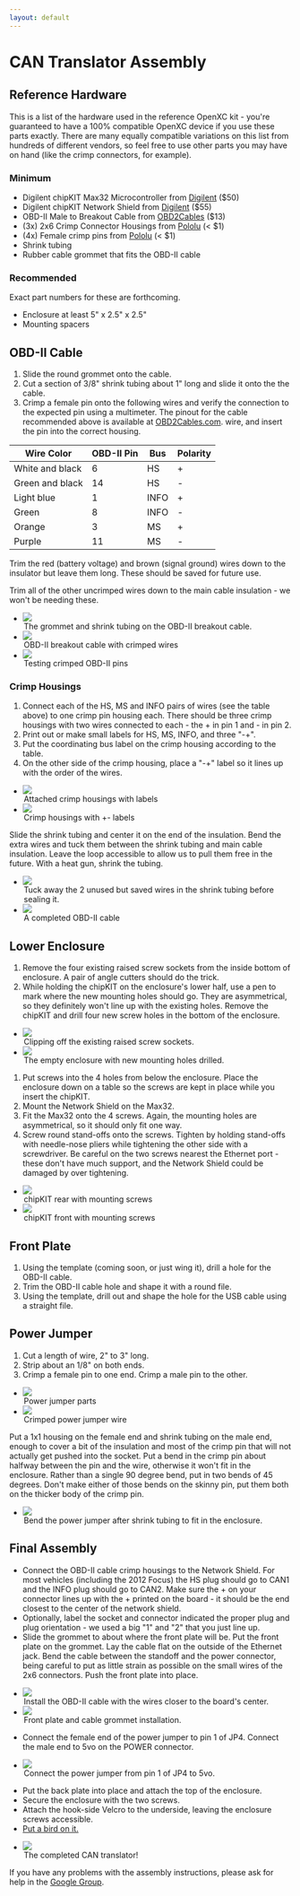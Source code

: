 ```yaml
---
layout: default
---
```


CAN Translator Assembly
========================

## Reference Hardware

This is a list of the hardware used in the reference OpenXC kit - you're
guaranteed to have a 100% compatible OpenXC device if you use these parts
exactly. There are many equally compatible variations on this list from hundreds
of different vendors, so feel free to use other parts you may have on hand (like
the crimp connectors, for example).

### Minimum

* Digilent chipKIT Max32 Microcontroller from [Digilent][max32] ($50)
* Digilent chipKIT Network Shield from [Digilent][networkshield] ($55)
* OBD-II Male to Breakout Cable from [OBD2Cables][obd2] ($13)
* (3x) 2x6 Crimp Connector Housings from [Pololu][crimpconnectors] (< $1)
* (4x) Female crimp pins from [Pololu][crimppins] (< $1)
* Shrink tubing
* Rubber cable grommet that fits the OBD-II cable

### Recommended

Exact part numbers for these are forthcoming.

* Enclosure at least 5" x 2.5" x 2.5"
* Mounting spacers

## OBD-II Cable

1. Slide the round grommet onto the cable.
2. Cut a section of 3/8" shrink tubing about 1" long and slide it onto the the
   cable.
3. Crimp a female pin onto the following wires and verify the connection to the
   expected pin using a multimeter. The pinout for the cable recommended above
   is available at [OBD2Cables.com](obd2).
   wire, and insert the pin into the correct housing.

<table>
<thead>
<tr><th>Wire Color</th><th>OBD-II Pin</th><th>Bus</th><th>Polarity</th></tr>
</thead>
<tbody>
<tr>
    <td>White and black</td>
    <td>6</td>
    <td>HS</td>
    <td>+</td>
</tr>
<tr>
    <td>Green and black</td>
    <td>14</td>
    <td>HS</td>
    <td>-</td>
</tr>
<tr>
    <td>Light blue</td>
    <td>1</td>
    <td>INFO</td>
    <td>+</td>
</tr>
<tr>
    <td>Green</td>
    <td>8</td>
    <td>INFO</td>
    <td>-</td>
</tr>
<tr>
    <td>Orange</td>
    <td>3</td>
    <td>MS</td>
    <td>+</td>
</tr>
<tr>
    <td>Purple</td>
    <td>11</td>
    <td>MS</td>
    <td>-</td>
</tr>
</tbody>
</table>

Trim the red (battery voltage) and brown (signal ground) wires down to the
insulator but leave them long. These should be saved for future use.

Trim all of the other uncrimped wires down to the main cable insulation - we
won't be needing these.

<ul class="media-grid">
    <li>
        <img src="/images/assembly/openxc-assembly-1.jpg" />
        <legend>The grommet and shrink tubing on the OBD-II breakout cable.</legend>
    </li>
    <li>
        <img src="/images/assembly/openxc-assembly-3.jpg" />
        <legend>OBD-II breakout cable with crimped wires</legend>
    </li>
    <li>
        <img src="/images/assembly/openxc-assembly-2.jpg" />
        <legend>Testing crimped OBD-II pins</legend>
    </li>
</ul>

### Crimp Housings

1. Connect each of the HS, MS and INFO pairs of wires (see the table above) to
   one crimp pin housing each. There should be three crimp housings with two
   wires connected to each - the + in pin 1 and - in pin 2.
2. Print out or make small labels for HS, MS, INFO, and three "-+".
3. Put the coordinating bus label on the crimp housing according to the table.
4. On the other side of the crimp housing, place a "-+" label so it lines up
   with the order of the wires.

<ul class="media-grid">
    <li>
        <img src="/images/assembly/openxc-assembly-4.jpg" />
        <legend>Attached crimp housings with labels</legend>
    </li>
    <li>
        <img src="/images/assembly/openxc-assembly-5.jpg" />
        <legend>Crimp housings with +- labels</legend>
    </li>
</ul>

Slide the shrink tubing and center it on the end of the insulation.  Bend the
extra wires and tuck them between the shrink tubing and main cable insulation.
Leave the loop accessible to allow us to pull them free in the future.  With a
heat gun, shrink the tubing.

<ul class="media-grid">
    <li>
        <img src="/images/assembly/openxc-assembly-6.jpg" />
        <legend>Tuck away the 2 unused but saved wires in the shrink tubing
            before sealing it.</legend>
    </li>
    <li>
        <img src="/images/assembly/openxc-assembly-7.jpg" />
        <legend>A completed OBD-II cable</legend>
    </li>
</ul>

## Lower Enclosure

1. Remove the four existing raised screw sockets from the inside bottom of enclosure.
   A pair of angle cutters should do the trick.
2. While holding the chipKIT on the enclosure's lower half, use a pen to mark
  where the new mounting holes should go. They are asymmetrical, so they
  definitely won't line up with the existing holes. Remove the chipKIT and drill
  four new screw holes in the bottom of the enclosure.

<ul class="media-grid">
    <li>
        <img src="/images/assembly/openxc-assembly-11.jpg"/>
        <legend>Clipping off the existing raised screw sockets.</legend>
    </li>
    <li>
        <img src="/images/assembly/openxc-assembly-12.jpg"/>
        <legend>The empty enclosure with new mounting holes drilled.</legend>
    </li>
</ul>

1. Put screws into the 4 holes from below the enclosure. Place the enclosure
   down on a table so the screws are kept in place while you insert the chipKIT.
2. Mount the Network Shield on the Max32.
3. Fit the Max32 onto the 4 screws. Again, the mounting holes are asymmetrical,
   so it should only fit one way.
4. Screw round stand-offs onto the screws. Tighten by holding stand-offs with
   needle-nose pliers while tightening the other side with a screwdriver. Be
   careful on the two screws nearest the Ethernet port - these don't have much
   support, and the Network Shield could be damaged by over tightening.

<ul class="media-grid">
    <li>
        <img src="/images/assembly/openxc-assembly-14.jpg" />
        <legend>chipKIT rear with mounting screws</legend>
    </li>
    <li>
        <img src="/images/assembly/openxc-assembly-15.jpg" />
        <legend>chipKIT front with mounting screws</legend>
    </li>
</ul>

## Front Plate

1. Using the template (coming soon, or just wing it), drill a hole for the
   OBD-II cable.
2. Trim the OBD-II cable hole and shape it with a round file.
3. Using the template, drill out and shape the hole for the USB cable using a
  straight file.

## Power Jumper

1. Cut a length of wire, 2" to 3" long.
2. Strip about an 1/8" on both ends.
3. Crimp a female pin to one end.  Crimp a male pin to the other.

<ul class="media-grid">
    <li>
        <img src="/images/assembly/openxc-assembly-8.jpg" />
        <legend>Power jumper parts</legend>
    </li>
    <li>
        <img src="/images/assembly/openxc-assembly-9.jpg" />
        <legend>Crimped power jumper wire</legend>
    </li>
</ul>

Put a 1x1 housing on the female end and shrink tubing on the male end, enough to
cover a bit of the insulation and most of the crimp pin that will not actually
get pushed into the socket.  Put a bend in the crimp pin about halfway between
the pin and the wire, otherwise it won't fit in the enclosure. Rather than a
single 90 degree bend, put in two bends of 45 degrees.  Don't make either of
those bends on the skinny pin, put them both on the thicker body of the crimp
pin.

<ul class="media-grid">
    <li>
        <img src="/images/assembly/openxc-assembly-10.jpg" />
        <legend>Bend the power jumper after shrink tubing to fit in the
        enclosure.</legend>
    </li>
</ul>

## Final Assembly

* Connect the OBD-II cable crimp housings to the Network Shield. For most
  vehicles (including the 2012 Focus) the HS plug should go to CAN1 and the INFO
  plug should go to CAN2. Make sure the + on your connector lines up with the +
  printed on the board - it should be the end closest to the center of the
  network shield.
* Optionally, label the socket and connector indicated the proper plug and plug
  orientation - we used a big "1" and "2" that you just line up.
* Slide the grommet to about where the front plate will be.  Put the front plate
  on the grommet. Lay the cable flat on the outside of the Ethernet jack.  Bend
  the cable between the standoff and the power connector, being careful to put
  as little strain as possible on the small wires of the 2x6 connectors.  Push
  the front plate into place.

<ul class="media-grid">
    <li>
        <img src="/images/assembly/openxc-assembly-20.jpg" />
        <legend>Install the OBD-II cable with the wires closer to the board's center.</legend>
    </li>
    <li>
        <img src="/images/assembly/openxc-assembly-18.jpg" />
        <legend>Front plate and cable grommet installation.</legend>
    </li>
</ul>

* Connect the female end of the power jumper to pin 1 of JP4. Connect the male
  end to 5vo on the POWER connector.

<ul class="media-grid">
    <li>
        <img src="/images/assembly/openxc-assembly-17.jpg" />
        <legend>Connect the power jumper from pin 1 of JP4 to 5vo.</legend>
    </li>
</ul>

* Put the back plate into place and attach the top of the enclosure.
* Secure the enclosure with the two screws.
* Attach the hook-side Velcro to the underside, leaving the enclosure screws
  accessible.
* [Put a bird on it.](http://www.putabirdonit.com/)

<ul class="media-grid">
    <li>
        <img src="/images/assembly/openxc-assembly-19.jpg" />
        <legend>The completed CAN translator!</legend>
    </li>
</ul>

If you have any problems with the assembly instructions, please ask for help in
the [Google Group](http://groups.google.com/group/openxc).

[max32]: http://digilentinc.com/Products/Detail.cfm?NavPath=2,892,894&Prod=CHIPKIT-MAX32
[networkshield]: http://digilentinc.com/Products/Detail.cfm?NavPath=2,892,942&Prod=CHIPKIT-NETWORK-SHIELD
[obd2]: http://www.obd2cables.com/products/obd-cables/j1962m-ra-to/cable-j1962m-ra-type-b-to-open-end-6ft.html
[crimpconnectors]: http://www.pololu.com/catalog/product/1914
[crimppins]: http://www.pololu.com/catalog/product/1930

